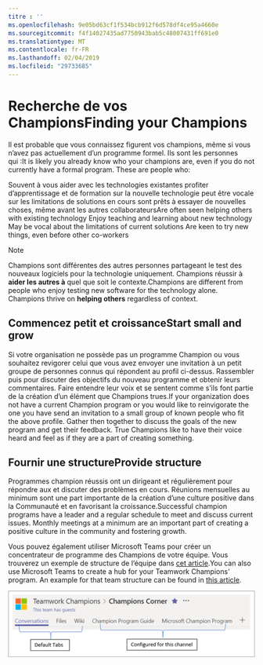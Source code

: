 ```yaml
---
titre : ''
ms.openlocfilehash: 9e05bd63cf1f534bcb912f6d578df4ce95a4660e
ms.sourcegitcommit: f4f14027435ad7750943bab5c48007431ff691e0
ms.translationtype: MT
ms.contentlocale: fr-FR
ms.lasthandoff: 02/04/2019
ms.locfileid: "29733685"
---
```

# <a name="finding-your-champions"></a><span data-ttu-id="53993-102">Recherche de vos Champions</span><span class="sxs-lookup"><span data-stu-id="53993-102">Finding your Champions</span></span> 

<span data-ttu-id="53993-p101">Il est probable que vous connaissez figurent vos champions, même si vous n’avez pas actuellement d’un programme formel.  Ils sont les personnes qui :</span><span class="sxs-lookup"><span data-stu-id="53993-p101">It is likely you already know who your champions are, even if you do not currently have a formal program.  These are people who:</span></span>

<span data-ttu-id="53993-105">Souvent à vous aider avec les technologies existantes profiter d’apprentissage et de formation sur la nouvelle technologie peut être vocale sur les limitations de solutions en cours sont prêts à essayer de nouvelles choses, même avant les autres collaborateurs</span><span class="sxs-lookup"><span data-stu-id="53993-105">Are often seen helping others with existing technology Enjoy teaching and learning about new technology May be vocal about the limitations of current solutions Are keen to try new things, even before other co-workers</span></span>

> [!NOTE]
> <span data-ttu-id="53993-p102">Champions sont différentes des autres personnes partageant le test des nouveaux logiciels pour la technologie uniquement. Champions réussir à **aider les autres à** quel que soit le contexte.</span><span class="sxs-lookup"><span data-stu-id="53993-p102">Champions are different from people who enjoy testing new software for the technology alone. Champions thrive on **helping others** regardless of context.</span></span> 

## <a name="start-small-and-grow"></a><span data-ttu-id="53993-108">Commencez petit et croissance</span><span class="sxs-lookup"><span data-stu-id="53993-108">Start small and grow</span></span>

<span data-ttu-id="53993-p103">Si votre organisation ne possède pas un programme Champion ou vous souhaitez revigorer celui que vous avez envoyer une invitation à un petit groupe de personnes connus qui répondent au profil ci-dessus.  Rassembler puis pour discuter des objectifs du nouveau programme et obtenir leurs commentaires. Faire entendre leur voix et se sentent comme s’ils font partie de la création d’un élément que Champions trues.</span><span class="sxs-lookup"><span data-stu-id="53993-p103">If your organization does not have a current Champion program or you would like to reinvigorate the one you have send an invitation to a small group of known people who fit the above profile.  Gather then together to discuss the goals of the new program and get their feedback. True Champions like to have their voice heard and feel as if they are a part of creating something.</span></span>  

## <a name="provide-structure"></a><span data-ttu-id="53993-112">Fournir une structure</span><span class="sxs-lookup"><span data-stu-id="53993-112">Provide structure</span></span>

<span data-ttu-id="53993-p104">Programmes champion réussis ont un dirigeant et régulièrement pour répondre aux et discuter des problèmes en cours.  Réunions mensuelles au minimum sont une part importante de la création d’une culture positive dans la Communauté et en favorisant la croissance.</span><span class="sxs-lookup"><span data-stu-id="53993-p104">Successful champion programs have a leader and a regular schedule to meet and discuss current issues.  Monthly meetings at a minimum are an important part of creating a positive culture in the community and fostering growth.</span></span>  

<span data-ttu-id="53993-p105">Vous pouvez également utiliser Microsoft Teams pour créer un concentrateur de programme des Champions de votre équipe.  Vous trouverez un exemple de structure de l’équipe dans [cet article](https://docs.microsoft.com/en-us/MicrosoftTeams/teams-adoption-your-first-teams).</span><span class="sxs-lookup"><span data-stu-id="53993-p105">You can also use Microsoft Teams to create a hub for your Teamwork Champions' program.  An example for that team structure can be found in [this article](https://docs.microsoft.com/en-us/MicrosoftTeams/teams-adoption-your-first-teams).</span></span>

![onglets champion de l’équipe de travail d’équipe](media/teams-adoption-tab-example.png)